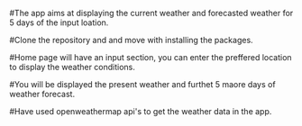 #The app aims at displaying the current weather and forecasted weather for 5 days of the input loation.

#Clone the repository and and move with installing the packages.

#Home page will have an input section, you can enter the preffered location to display the weather conditions.

#You will be displayed the present weather and furthet 5 maore days of weather forecast.

#Have used openweathermap api's to get the weather data in the app.
